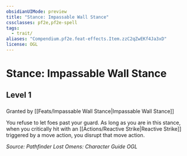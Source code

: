 ```yaml
---
obsidianUIMode: preview
title: "Stance: Impassable Wall Stance"
cssclasses: pf2e,pf2e-spell
tags:
  - trait/
aliases: "Compendium.pf2e.feat-effects.Item.zzC2qZwEKf4Ja3xD"
license: OGL
---
```

# Stance: Impassable Wall Stance
## Level 1
### 






Granted by [[Feats/Impassable Wall Stance|Impassable Wall Stance]]

You refuse to let foes past your guard. As long as you are in this stance, when you critically hit with an [[Actions/Reactive Strike|Reactive Strike]] triggered by a move action, you disrupt that move action.

*Source: Pathfinder Lost Omens: Character Guide*
*OGL*
